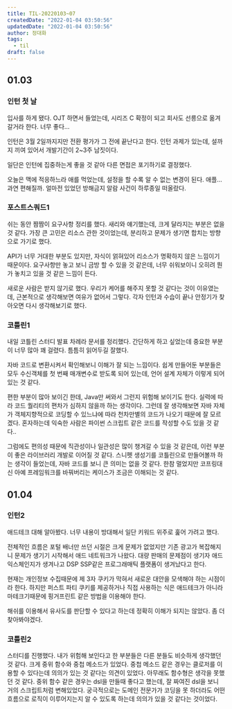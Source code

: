 ```yaml
---
title: TIL-20220103~07
createdDate: "2022-01-04 03:50:56"
updatedDate: "2022-01-04 03:50:56"
author: 정대화
tags:
  - til
draft: false
---
```


## 01.03

### 인턴 첫 날

입사를 하게 됐다. OJT 하면서 들었는데, 시리즈 C 확정이 되고 회사도 선릉으로 옮겨갈거라 한다. 너무 좋다...

인턴은 3월 2일까지지만 전환 평가가 그 전에 끝난다고 한다. 인턴 과제가 있는데, 설까지 끼여 있어서 개발기간이 2~3주 남짓이다.

일단은 인턴에 집중하는게 좋을 것 같아 다른 면접은 포기하기로 결정했다.

오늘은 맥에 적응하느라 애를 먹었는데, 설정을 할 수록 알 수 없는 변경이 된다. 애플... 과연 편해질까. 얼마전 있었던 방해금지 알람 사건이 하루종일 떠올랐다.

### 포스트스쿼드1

쉬는 동안 짬짬이 요구사항 정리를 했다. 새리와 얘기했는데, 크게 달라지는 부분은 없을 것 같다. 가장 큰 고민은 리소스 관한 것이었는데, 분리하고 문제가 생기면 합치는 방향으로 가기로 했다.

API가 너무 거대한 부분도 있지만, 자식이 얽혀있어 리소스가 명확하지 않은 느낌이기 때문이다. 요구사항만 놓고 보니 금방 할 수 있을 것 같은데, 너무 쉬워보이니 오히려 뭔가 놓치고 있을 것 같은 느낌이 든다.

새로운 사람은 받지 않기로 했다. 우리가 케어를 해주지 못할 것 같다는 것이 이유였는데, 근본적으로 생각해보면 여유가 없어서 그렇다. 각자 인턴과 수습이 끝나 안정기가 찾아오면 다시 생각해보기로 했다.

### 코틀린1

내일 코틀린 스터디 발표 차례라 문서를 정리했다. 간단하게 하고 싶었는데 중요한 부분이 너무 많아 꽤 걸렸다. 틈틈히 읽어두길 잘했다.

자바 코드로 변환시켜서 확인해보니 이해가 잘 되는 느낌이다. 쉽게 만들어둔 부분들은 모두 수신객체를 첫 번째 매개변수로 받도록 되어 있는데, 언어 설계 자체가 이렇게 되어있는 것 같다.

편한 부분이 많아 보이긴 한데, Java만 써와서 그런지 위험해 보이기도 한다. 실력에 따라 코드 퀄리티의 편차가 심하지 않을까 하는 생각이다. 그런데 잘 생각해보면 자바 자체가 객체지향적으로 코딩할 수 있느냐에 따라 천차만별의 코드가 나오기 때문에 잘 모르겠다. 혼자하는데 익숙한 사람은 파이썬 스크립트 같은 코드를 작성할 수도 있을 것 같다..

그럼에도 편의성 때문에 직관성이나 일관성은 많이 챙겨갈 수 있을 것 같은데, 이런 부분이 좋은 라이브러리 개발로 이어질 것 같다. 스니펫 생성기를 코틀린으로 만들어볼까 하는 생각이 들었는데, 자바 코드를 보니 큰 의미는 없을 것 같다. 한참 멀었지만 코프링대신 아예 프레임워크를 바꿔버리는 케이스가 조금은 이해되는 것 같다.

## 01.04

### 인턴2

애드테크 대해 알아봤다. 너무 내용이 방대해서 일단 키워드 위주로 훑어 가려고 했다.

전체적인 흐름은 포털 배너만 쓰던 시절은 크게 문제가 없었지만 기존 광고가 복잡해지니 문제가 생기기 시작해서 애드 네트워크가 나왔다. 대량 판매의 문제점이 생기자 애드 익스체인지가 생겨나고 DSP SSP같은 프로그래매틱 플랫폼이 생겨났다고 한다.

현재는 개인정보 수집때문에 제 3자 쿠키가 막혀서 새로운 대안을 모색해야 하는 시점이라 한다. 하지만 퍼스트 파티 쿠키를 제공하거나 직접 사용하는 식은 애드테크가 아니라 마테크기때문에 핑거프린트 같은 방법을 이용해야 한다.

해쉬를 이용해서 유사도를 판단할 수 있다고 하는데 정확히 이해가 되지는 않았다. 좀 더 찾아봐야겠다.

### 코틀린2

스터디를 진행했다. 내가 위험해 보인다고 한 부분들은 다른 분들도 비슷하게 생각했던 것 같다. 크게 중위 함수와 중첩 메소드가 있었다. 중첩 메소드 같은 경우는 클로저를 이용할 수 있다는데 의의가 있는 것 같다는 의견이 있었다. 아무래도 함수형은 생각을 못했던 것 같다. 중위 함수 같은 경우는 dsl을 만들때 좋다고 했는데, 잘 짜여진 dsl을 보니 거의 스크립트처럼 변해있었다. 궁극적으로는 도메인 전문가가 코딩을 못 하더라도 어떤 흐름으로 로직이 이루어지는지 알 수 있도록 하는데 의의가 있을 것 같다는 것이었다.
